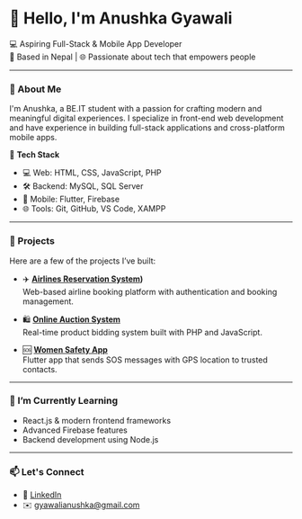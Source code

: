 # 👋 Hello, I'm Anushka Gyawali

💻 Aspiring Full-Stack & Mobile App Developer  
📍 Based in Nepal | 🌐 Passionate about tech that empowers people

---

### 🚀 About Me

I'm Anushka, a BE.IT student with a passion for crafting modern and meaningful digital experiences. I specialize in front-end web development and have experience in building full-stack applications and cross-platform mobile apps.

🔧 **Tech Stack**  
- 💻 Web: HTML, CSS, JavaScript, PHP  
- 🛠 Backend: MySQL, SQL Server  
- 📱 Mobile: Flutter, Firebase  
- 🌐 Tools: Git, GitHub, VS Code, XAMPP

---

### 📂 Projects

Here are a few of the projects I’ve built:

- ✈️ **[Airlines Reservation System](https://github.com/AnushkaGyawali/airline-reservation-system))**  
  Web-based airline booking platform with authentication and booking management.
  


- 🛍 **[Online Auction System](https://github.com/AnushkaGyawali/AuctionTrial)**  
  Real-time product bidding system built with PHP and JavaScript.

- 🆘 **[Women Safety App](https://github.com/AnushkaGyawali/women_safety_app)**  
  Flutter app that sends SOS messages with GPS location to trusted contacts.

---

### 🌱 I’m Currently Learning

- React.js & modern frontend frameworks  
- Advanced Firebase features  
- Backend development using Node.js

---

### 📫 Let's Connect

- 🔗 [LinkedIn](https://linkedin.com/in/anushka-gyawali)  
- ✉️ gyawalianushka@gmail.com




<!--
**AnushkaGyawali/AnushkaGyawali** is a ✨ _special_ ✨ repository because its `README.md` (this file) appears on your GitHub profile.

Here are some ideas to get you started:

- 🔭 I’m currently working on ...
- 🌱 I’m currently learning ...
- 👯 I’m looking to collaborate on ...
- 🤔 I’m looking for help with ...
- 💬 Ask me about ...
- 📫 How to reach me: ...
- 😄 Pronouns: ...
- ⚡ Fun fact: ...
-->
